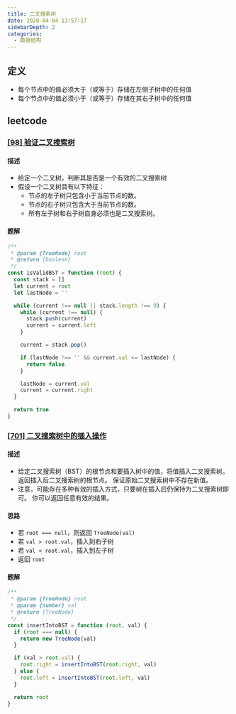 ```yaml
---
title: 二叉搜索树
date: 2020-04-04 13:57:17
sidebarDepth: 2
categories:
  - 数据结构
---
```


## 定义

- 每个节点中的值必须大于（或等于）存储在左侧子树中的任何值
- 每个节点中的值必须小于（或等于）存储在其右子树中的任何值

## leetcode

### [[98] 验证二叉搜索树](https://leetcode-cn.com/problems/validate-binary-search-tree/description/)

#### 描述

- 给定一个二叉树，判断其是否是一个有效的二叉搜索树
- 假设一个二叉树具有以下特征：
  - 节点的左子树只包含小于当前节点的数。
  - 节点的右子树只包含大于当前节点的数。
  - 所有左子树和右子树自身必须也是二叉搜索树。

#### 题解

```js
/**
 * @param {TreeNode} root
 * @return {boolean}
 */
const isValidBST = function (root) {
  const stack = []
  let current = root
  let lastNode = ''

  while (current !== null || stack.length !== 0) {
    while (current !== null) {
      stack.push(current)
      current = current.left
    }

    current = stack.pop()

    if (lastNode !== '' && current.val <= lastNode) {
      return false
    }

    lastNode = current.val
    current = current.right
  }

  return true
}
```

### [[701] 二叉搜索树中的插入操作](https://leetcode-cn.com/problems/insert-into-a-binary-search-tree/description/)

#### 描述

- 给定二叉搜索树（BST）的根节点和要插入树中的值，将值插入二叉搜索树。 返回插入后二叉搜索树的根节点。 保证原始二叉搜索树中不存在新值。
- 注意，可能存在多种有效的插入方式，只要树在插入后仍保持为二叉搜索树即可。 你可以返回任意有效的结果。

#### 思路

- 若 `root === null`，则返回 `TreeNode(val)`
- 若 `val > root.val`，插入到右子树
- 若 `val < root.val`，插入到左子树
- 返回 `root`

#### 题解

```js
/**
 * @param {TreeNode} root
 * @param {number} val
 * @return {TreeNode}
 */
const insertIntoBST = function (root, val) {
  if (root === null) {
    return new TreeNode(val)
  }

  if (val > root.val) {
    root.right = insertIntoBST(root.right, val)
  } else {
    root.left = insertIntoBST(root.left, val)
  }

  return root
}
```
